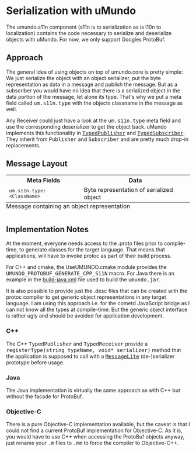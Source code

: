# Serialization with uMundo

The umundo.s11n component (s11n is to serialization as is l10n to localization)
contains the code necessary to serialize and deserialize objects with uMundo.
For now, we only support Googles ProtoBuf.

## Approach

The general idea of using objects on top of umundo.core is pretty simple: We just
serialize the object with an object serializer, put the byte representation as
data in a message and publish the message. But as a subscriber you would
have no idea that there is a serialized object in the data portion of the message,
let alone its type. That's why we put a meta field called <tt>um.s11n.type</tt>
with the objects classname in the message as well.

Any Receiver could just have a look at the <tt>um.s11n.type</tt> meta field and use
the corresponding deserializer to get the object back. uMundo implements this
functionality in [<tt>TypedPublisher</tt>](https://github.com/tklab-tud/umundo/blob/master/s11n/src/umundo/s11n/TypedPublisher.h)
and [<tt>TypedSubscriber</tt>](https://github.com/tklab-tud/umundo/blob/master/s11n/src/umundo/s11n/TypedSubscriber.h).
They inherit from <tt>Publisher</tt> and <tt>Subscriber</tt> and are pretty much
drop-in replacements.

## Message Layout

<table>
	<caption style="caption-side: bottom; text-align: left;">Message containing an object representation</caption>
	<tr><th>Meta Fields</th><th>Data</th></tr>
	<tr>
		<td>
			<tt>um.s11n.type: &lt;ClassName></tt>
		</td>
		<td>Byte representation of serialized object</td>
	</tr>
</table>

## Implementation Notes

At the moment, everyone needs access to the .proto files prior to compile-time,
to generate classes for the target language. That means that applications,
will have to invoke protoc as part of their build process.

For C++ and cmake, the UseUMUNDO.cmake module provides the <tt>UMUNDO_PROTOBUF_GENERATE_CPP_S11N</tt>
macro. For Java there is an example in the [build-java.xml](https://github.com/tklab-tud/umundo/blob/master/contrib/java/build-java.xml)
file used to build the <tt>umundo.jar</tt>.

It is also possible to provide just the .desc files that can be created with the protoc
compiler to get generic object representations in any target language. I am
using this approach i.e. for the cometd JavaScript bridge as I can not know
all the types at compile-time. But the generic object interface is rather ugly
and should be avoided for application development.

### C++

The C++ <tt>TypedPublisher</tt> and <tt>TypedReceiver</tt> provide a
<tt>registerType(string typeName, void* serializer)</tt> method that the
application is supposed to call with a
[<tt>MessageLite</tt>](https://developers.google.com/protocol-buffers/docs/reference/cpp/google.protobuf.message_lite)
 (de-)serializer prototype before usage.

### Java

The Java implementation is virtually the same approach as with C++ but without
the facade for ProtoBuf.

### Objective-C

There is a pure Objective-C implementation available, but the caveat is that
I could not find a current ProtoBuf implementation for Objective-C. As it is,
you would have to use C++ when accessing the ProtoBuf objects anyway, just
rename your <tt>.m</tt> files to <tt>.mm</tt> to force the compiler to Objective-C++.
